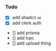 
### Todo

- [x] add shadcn ui
- [x] add clerk auth
- [] add prisma
- [] add trpc
- [] add upload thing
